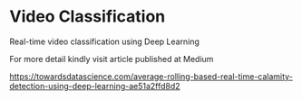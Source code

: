 # Video Classification
Real-time video classification using Deep Learning

For more detail kindly visit article published at Medium

https://towardsdatascience.com/average-rolling-based-real-time-calamity-detection-using-deep-learning-ae51a2ffd8d2
